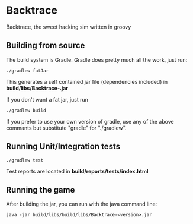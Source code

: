 Backtrace
===================================================
Backtrace, the sweet hacking sim written in groovy

Building from source
---------------------------------------------------
The build system is Gradle. Gradle does pretty much all the work, just run:

    ./gradlew fatJar

This generates a self contained jar file (dependencies included) in **build/libs/Backtrace-<version>.jar**

If you don't want a fat jar, just run

    ./gradlew build

If you prefer to use your own version of gradle, use any of the above commants but substitute "gradle" for "./gradlew".

Running Unit/Integration tests
---------------------------------------------------

    ./gradlew test

Test reports are located in **build/reports/tests/index.html**

Running the game
----------------------------------------------------
After building the jar, you can run with the java command line:

    java -jar build/libs/build/libs/Backtrace-<version>.jar
